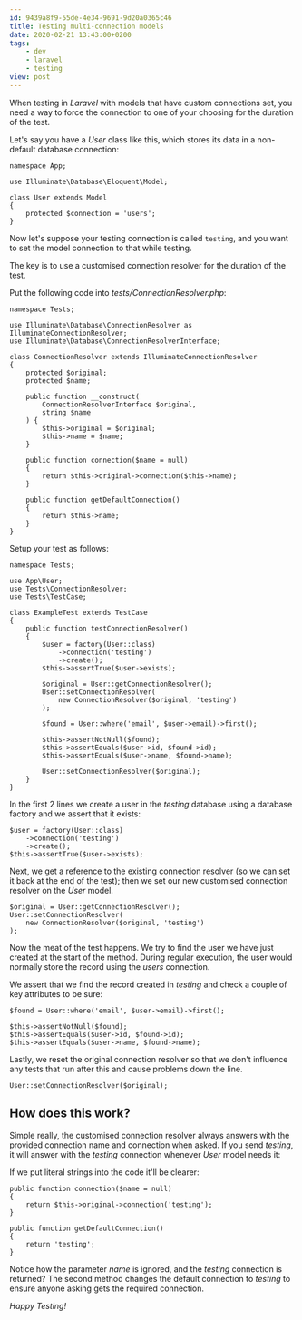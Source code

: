 ```yaml
---
id: 9439a8f9-55de-4e34-9691-9d20a0365c46
title: Testing multi-connection models
date: 2020-02-21 13:43:00+0200
tags:
    - dev
    - laravel
    - testing
view: post
---
```


When testing in _Laravel_ with models that have custom connections set, you need a way to force the connection to one of your choosing for the duration of the test.<!--more-->

Let's say you have a _User_ class like this, which stores its data in a non-default database connection:

    namespace App;

    use Illuminate\Database\Eloquent\Model;

    class User extends Model
    {
        protected $connection = 'users';
    }

Now let's suppose your testing connection is called `testing`, and you want to set the model connection to that while testing.

The key is to use a customised connection resolver for the duration of the test.

Put the following code into _tests/ConnectionResolver.php_:

    namespace Tests;

    use Illuminate\Database\ConnectionResolver as IlluminateConnectionResolver;
    use Illuminate\Database\ConnectionResolverInterface;

    class ConnectionResolver extends IlluminateConnectionResolver
    {
        protected $original;
        protected $name;

        public function __construct(
            ConnectionResolverInterface $original,
            string $name
        ) {
            $this->original = $original;
            $this->name = $name;
        }

        public function connection($name = null)
        {
            return $this->original->connection($this->name);
        }

        public function getDefaultConnection()
        {
            return $this->name;
        }
    }

Setup your test as follows:

    namespace Tests;

    use App\User;
    use Tests\ConnectionResolver;
    use Tests\TestCase;

    class ExampleTest extends TestCase
    {
        public function testConnectionResolver()
        {
            $user = factory(User::class)
                ->connection('testing')
                ->create();
            $this->assertTrue($user->exists);

            $original = User::getConnectionResolver();
            User::setConnectionResolver(
                new ConnectionResolver($original, 'testing')
            );

            $found = User::where('email', $user->email)->first();

            $this->assertNotNull($found);
            $this->assertEquals($user->id, $found->id);
            $this->assertEquals($user->name, $found->name);

            User::setConnectionResolver($original);
        }
    }

In the first 2 lines we create a user in the _testing_ database using a database factory and we assert that it exists:

    $user = factory(User::class)
        ->connection('testing')
        ->create();
    $this->assertTrue($user->exists);

Next, we get a reference to the existing connection resolver (so we can set it back at the end of the test); then we set our new customised connection resolver on the _User_ model.

    $original = User::getConnectionResolver();
    User::setConnectionResolver(
        new ConnectionResolver($original, 'testing')
    );

Now the meat of the test happens. We try to find the user we have just created at the start of the method. During regular execution, the user would normally store the record using the _users_ connection.

We assert that we find the record created in _testing_ and check a couple of key attributes to be sure:

    $found = User::where('email', $user->email)->first();

    $this->assertNotNull($found);
    $this->assertEquals($user->id, $found->id);
    $this->assertEquals($user->name, $found->name);

Lastly, we reset the original connection resolver so that we don't influence any tests that run after this and cause problems down the line.

    User::setConnectionResolver($original);

## How does this work?

Simple really, the customised connection resolver always answers with the provided connection name and connection when asked. If you send _testing_, it will answer with the _testing_ connection whenever _User_ model needs it:

If we put literal strings into the code it'll be clearer:

    public function connection($name = null)
    {
        return $this->original->connection('testing');
    }

    public function getDefaultConnection()
    {
        return 'testing';
    }

Notice how the parameter _name_ is ignored, and the _testing_ connection is returned? The second method changes the default connection to _testing_ to ensure anyone asking gets the required connection.

_Happy Testing!_
